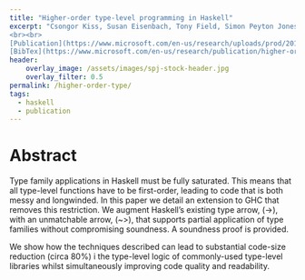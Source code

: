 ```yaml
---
title: "Higher-order type-level programming in Haskell"
excerpt: "Csongor Kiss, Susan Eisenbach, Tony Field, Simon Peyton Jones. (2019). 
<br><br>
[Publication](https://www.microsoft.com/en-us/research/uploads/prod/2019/03/unsaturated-type-families-icfp-2019.pdf){: .btn .btn--info ..btn--large}
[BibTex](https://www.microsoft.com/en-us/research/publication/higher-order-type-level-programming-in-haskell/bibtex/){: .btn .btn--info ..btn--large}"
header:
    overlay_image: /assets/images/spj-stock-header.jpg 
    overlay_filter: 0.5
permalink: /higher-order-type/
tags: 
  - haskell 
  - publication 
---
```


# Abstract 
Type family applications in Haskell must be fully saturated. This means that all type-level functions have to be first-order, leading to code that is both messy and longwinded. In this paper we detail an extension to GHC that removes this restriction. We augment Haskell’s existing type arrow, (->), with an  unmatchable arrow, (~>), that supports partial application of type families without compromising soundness. A soundness proof is provided.

We show how the techniques described can lead to substantial code-size reduction (circa 80%) i the type-level logic of commonly-used type-level libraries whilst simultaneously improving code quality and readability.



